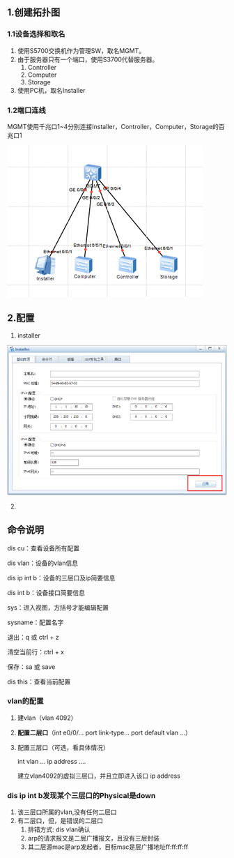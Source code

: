 ## 1.创建拓扑图

### 1.1设备选择和取名

1. 使用S5700交换机作为管理SW，取名MGMT。
2. 由于服务器只有一个端口，使用S3700代替服务器。
   1. Controller
   2. Computer
   3. Storage
3. 使用PC机，取名Installer

### 1.2端口连线

MGMT使用千兆口1~4分别连接Installer，Controller，Computer，Storage的百兆口1

![image-20210327101413289](./实验1_img/image-20210327101413289.png)

## 2.配置

1. installer

![image-20210327101845851](./实验1_img/image-20210327101845851.png)

2. 



## 命令说明

dis cu：查看设备所有配置

dis vlan：设备的vlan信息

dis ip int b：设备的三层口及ip简要信息

dis int b：设备接口简要信息

sys：进入视图，方括号才能编辑配置

sysname：配置名字

退出：q  或 ctrl + z

清空当前行：ctrl + x

保存：sa 或 save

dis this：查看当前配置

### vlan的配置

1. 建vlan（vlan 4092）

2. **配置二层口**（int e0/0/... port link-type...  port default vlan ...）

3. 配置三层口（可选，看具体情况）

   int vlan ...    ip address ....

   建立vlan4092的虚拟三层口，并且立即进入该口
   ip address 



### dis ip int b发现某个三层口的Physical是down

1. 该三层口所属的vlan,没有任何二层口
2. 有二层口，但，是错误的二层口
   1. 排错方式: dis vlan确认
   2. arp的请求报文是二层广播报文，且没有三层封装
   3. 其二层源mac是arp发起者，目标mac是层广播地址ff:ff:ff:ff

